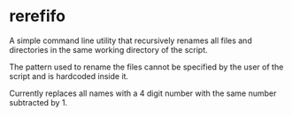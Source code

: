 # rerefifo
A simple command line utility that recursively renames all files and directories in the same working directory of the script.


The pattern used to rename the files cannot be specified by the user of the script and is hardcoded inside it.


Currently replaces all names with a 4 digit number with the same number subtracted by 1.
